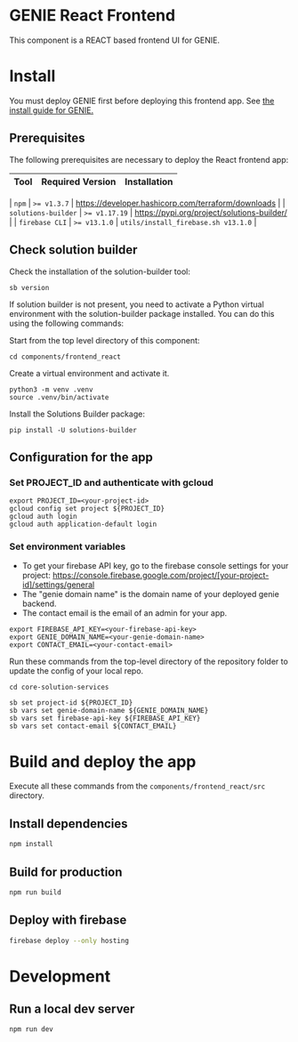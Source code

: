 # GENIE React Frontend
This component is a REACT based frontend UI for GENIE.

# Install

You must deploy GENIE first before deploying this frontend app.  See [the install guide for GENIE.](../../INSTALL.md)

## Prerequisites

The following prerequisites are necessary to deploy the React frontend app:

| Tool                | Required Version | Installation                                                                                                                                                                                        |
|---------------------|------------------|-----------------------------------------------------------------------------------------------------------------------------------------------------------------------------------------------------|

| `npm`               | `>= v1.3.7`      | https://developer.hashicorp.com/terraform/downloads                                                                                                                                                 |
| `solutions-builder` | `>= v1.17.19`    | https://pypi.org/project/solutions-builder/                                                                                                                                                         |
| `firebase CLI`      | `>= v13.1.0`     | `utils/install_firebase.sh v13.1.0`                                                                                                                                                                 |

## Check solution builder

Check the installation of the solution-builder tool:
```
sb version
```

If solution builder is not present, you need to activate a Python virtual environment with the solution-builder package installed.  You can do this using the following commands:

Start from the top level directory of this component:
```
cd components/frontend_react
```

Create a virtual environment and activate it.
```
python3 -m venv .venv
source .venv/bin/activate
```

Install the Solutions Builder package:
```
pip install -U solutions-builder
```

## Configuration for the app

### Set PROJECT_ID and authenticate with gcloud
```
export PROJECT_ID=<your-project-id>
gcloud config set project ${PROJECT_ID}
gcloud auth login
gcloud auth application-default login
```

### Set environment variables
- To get your firebase API key, go to the firebase console settings for your project: https://console.firebase.google.com/project/[your-project-id]/settings/general
- The "genie domain name" is the domain name of your deployed genie backend.
- The contact email is the email of an admin for your app.
```
export FIREBASE_API_KEY=<your-firebase-api-key>
export GENIE_DOMAIN_NAME=<your-genie-domain-name>
export CONTACT_EMAIL=<your-contact-email>
```

Run these commands from the top-level directory of the repository folder to update the config of your local repo.
```
cd core-solution-services

sb set project-id ${PROJECT_ID}
sb vars set genie-domain-name ${GENIE_DOMAIN_NAME}
sb vars set firebase-api-key ${FIREBASE_API_KEY}
sb vars set contact-email ${CONTACT_EMAIL}
```

# Build and deploy the app
Execute all these commands from the `components/frontend_react/src` directory.

## Install dependencies

```bash
npm install
```

## Build for production

```bash
npm run build
```

## Deploy with firebase
```bash
firebase deploy --only hosting
```

# Development

## Run a local dev server

```bash
npm run dev
```

